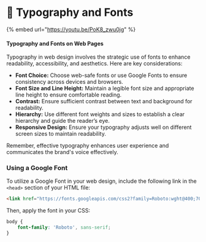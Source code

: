 # 🔡 Typography and Fonts

{% embed url="https://youtu.be/PoK8_zwu0jg" %}



#### Typography and Fonts on Web Pages

Typography in web design involves the strategic use of fonts to enhance readability, accessibility, and aesthetics. Here are key considerations:

* **Font Choice:** Choose web-safe fonts or use Google Fonts to ensure consistency across devices and browsers.
* **Font Size and Line Height:** Maintain a legible font size and appropriate line height to ensure comfortable reading.
* **Contrast:** Ensure sufficient contrast between text and background for readability.
* **Hierarchy:** Use different font weights and sizes to establish a clear hierarchy and guide the reader’s eye.
* **Responsive Design:** Ensure your typography adjusts well on different screen sizes to maintain readability.

Remember, effective typography enhances user experience and communicates the brand's voice effectively.

### Using a Google Font

&#x20;

To utilize a Google Font in your web design, include the following link in the `<head>` section of your HTML file:

```html
<link href="https://fonts.googleapis.com/css2?family=Roboto:wght@400;700&display=swap" rel="stylesheet">
```

Then, apply the font in your CSS:

```css
body {
    font-family: 'Roboto', sans-serif;
}
```
